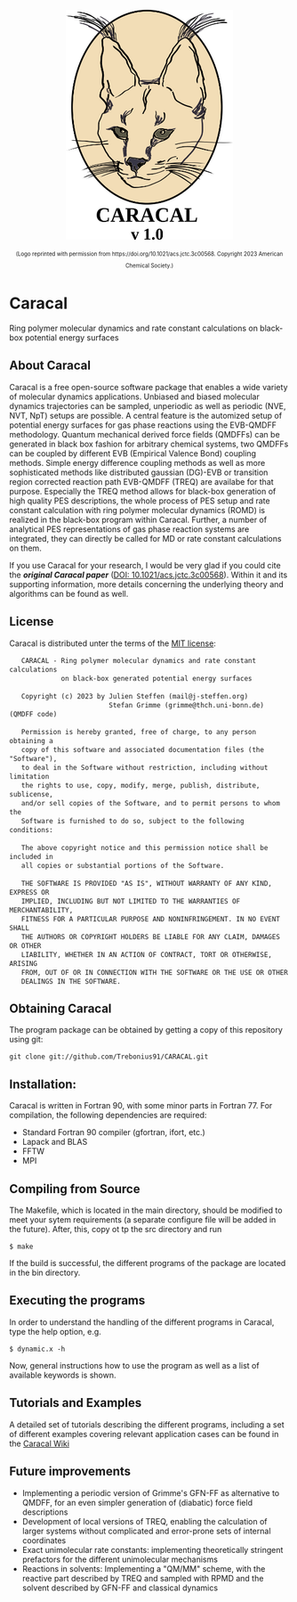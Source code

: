 

<p align="center">
<img src="https://github.com/Trebonius91/Caracal/blob/main/manual/figures/logo.png" alt="drawing" width="300"/>
</p>

<p align="center">
<sub><sup>(Logo reprinted with permission from https://doi.org/10.1021/acs.jctc.3c00568. Copyright 2023 American Chemical Society.)</sup></sub>
</p>

# Caracal
Ring polymer molecular dynamics and rate constant calculations on black-box potential energy surfaces

## About Caracal

Caracal is a free open-source software package that enables a wide variety of molecular dynamics applications.
Unbiased and biased molecular dynamics trajectories can be sampled, unperiodic as well as periodic (NVE, NVT, NpT) setups are possible.
A central feature is the automized setup of potential energy surfaces for gas phase reactions using the EVB-QMDFF methodology.
Quantum mechanical derived force fields (QMDFFs) can be generated in black box fashion for arbitrary chemical systems, two QMDFFs can be coupled by
different EVB (Empirical Valence Bond) coupling methods.
Simple energy difference coupling methods as well as more sophisticated methods like distributed gaussian (DG)-EVB or transition region corrected reaction path EVB-QMDFF (TREQ) are availabe for that purpose.
Especially the TREQ method allows for black-box generation of high quality PES descriptions, the whole process of PES setup and rate constant calculation with ring polymer molecular dynamics (ROMD) is realized in the black-box program within Caracal.
Further, a number of analytical PES representations of gas phase reaction systems are integrated, they can directly be called for MD or rate constant calculations on them.

If you use Caracal for your research, I would be very glad if you could cite the ***original Caracal paper*** ([DOI: 10.1021/acs.jctc.3c00568](https://pubs.acs.org/doi/10.1021/acs.jctc.3c00568)). 
Within it and its supporting information, more details concerning the underlying theory and algorithms can be found as well.


## License

Caracal is distributed unter the terms of the [MIT license](https://opensource.org/licenses/mit-license):

```
   CARACAL - Ring polymer molecular dynamics and rate constant calculations
             on black-box generated potential energy surfaces

   Copyright (c) 2023 by Julien Steffen (mail@j-steffen.org)
                         Stefan Grimme (grimme@thch.uni-bonn.de) (QMDFF code)

   Permission is hereby granted, free of charge, to any person obtaining a
   copy of this software and associated documentation files (the "Software"),
   to deal in the Software without restriction, including without limitation
   the rights to use, copy, modify, merge, publish, distribute, sublicense,
   and/or sell copies of the Software, and to permit persons to whom the
   Software is furnished to do so, subject to the following conditions:

   The above copyright notice and this permission notice shall be included in
   all copies or substantial portions of the Software.

   THE SOFTWARE IS PROVIDED "AS IS", WITHOUT WARRANTY OF ANY KIND, EXPRESS OR
   IMPLIED, INCLUDING BUT NOT LIMITED TO THE WARRANTIES OF MERCHANTABILITY,
   FITNESS FOR A PARTICULAR PURPOSE AND NONINFRINGEMENT. IN NO EVENT SHALL
   THE AUTHORS OR COPYRIGHT HOLDERS BE LIABLE FOR ANY CLAIM, DAMAGES OR OTHER
   LIABILITY, WHETHER IN AN ACTION OF CONTRACT, TORT OR OTHERWISE, ARISING
   FROM, OUT OF OR IN CONNECTION WITH THE SOFTWARE OR THE USE OR OTHER
   DEALINGS IN THE SOFTWARE.
```

## Obtaining Caracal

The program package can be obtained by getting a copy of this repository using git:
```
git clone git://github.com/Trebonius91/CARACAL.git
```
## Installation:

Caracal is written in Fortran 90, with some minor parts in Fortran 77.
For compilation, the following dependencies are required:

- Standard Fortran 90 compiler (gfortran, ifort, etc.)
- Lapack and BLAS
- FFTW
- MPI

## Compiling from Source

The Makefile, which is located in the main directory, should be modified to meet your sytem requirements
(a separate configure file will be added in the future). After, this, copy ot tp the src directory and run
```
$ make
```
If the build is successful, the different programs of the package are located in the bin directory.

## Executing the programs

In order to understand the handling of the different programs in Caracal, type the help option, e.g.
```
$ dynamic.x -h
```
Now, general instructions how to use the program as well as a list of available keywords is shown.

## Tutorials and Examples

A detailed set of tutorials describing the different programs, including a set of different examples covering relevant application cases can be found in the [Caracal Wiki](https://github.com/Trebonius91/CARACAL/wiki)

## Future improvements

- Implementing a periodic version of Grimme's GFN-FF as alternative to QMDFF, for an even simpler generation of (diabatic) force field descriptions
- Development of local versions of TREQ, enabling the calculation of larger systems without complicated and error-prone sets of internal coordinates
- Exact unimolecular rate constants: implementing theoretically stringent prefactors for the different unimolecular mechanisms
- Reactions in solvents: Implementing a "QM/MM" scheme, with the reactive part described by TREQ and sampled with RPMD and the solvent described by GFN-FF and classical dynamics

